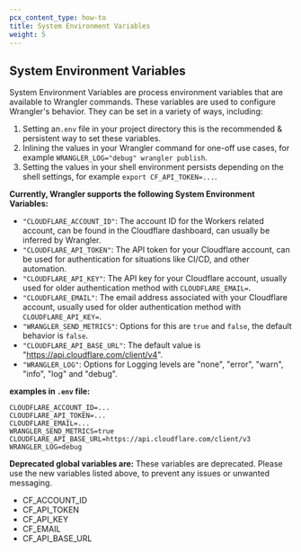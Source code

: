 ```yaml
---
pcx_content_type: how-to
title: System Environment Variables
weight: 5
---
```


## System Environment Variables

System Environment Variables are process environment variables that are available to Wrangler commands. These variables are used to configure Wrangler's behavior. They can be set in a variety of ways, including:

1. Setting an`.env` file in your project directory this is the recommended & persistent way to set these variables.
2. Inlining the values in your Wrangler command for one-off use cases, for example `WRANGLER_LOG="debug" wrangler publish`.
3. Setting the values in your shell environment persists depending on the shell settings, for example `export CF_API_TOKEN=...`.

**Currently, Wrangler supports the following System Environment Variables:**

- `"CLOUDFLARE_ACCOUNT_ID"`: The account ID for the Workers related account, can be found in the Cloudflare dashboard, can usually be inferred by Wrangler.
- `"CLOUDFLARE_API_TOKEN"`: The API token for your Cloudflare account, can be used for authentication for situations like CI/CD, and other automation.
- `"CLOUDFLARE_API_KEY"`: The API key for your Cloudflare account, usually used for older authentication method with `CLOUDFLARE_EMAIL=`.
- `"CLOUDFLARE_EMAIL"`: The email address associated with your Cloudflare account, usually used for older authentication method with `CLOUDFLARE_API_KEY=`.
- `"WRANGLER_SEND_METRICS"`: Options for this are `true` and `false`, the default behavior is `false`.
- `"CLOUDFLARE_API_BASE_URL"`: The default value is "https://api.cloudflare.com/client/v4".
- `"WRANGLER_LOG"`: Options for Logging levels are "none", "error", "warn", "info", "log" and "debug".

**examples in `.env` file:**

```nginx
CLOUDFLARE_ACCOUNT_ID=...
CLOUDFLARE_API_TOKEN=...
CLOUDFLARE_EMAIL=...
WRANGLER_SEND_METRICS=true
CLOUDFLARE_API_BASE_URL=https://api.cloudflare.com/client/v3
WRANGLER_LOG=debug
```

**Deprecated global variables are:**
These variables are deprecated. Please use the new variables listed above, to prevent any issues or unwanted messaging.

- CF_ACCOUNT_ID
- CF_API_TOKEN
- CF_API_KEY
- CF_EMAIL
- CF_API_BASE_URL
